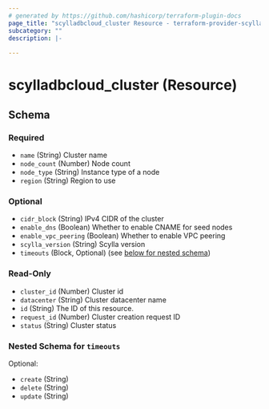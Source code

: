 ```yaml
---
# generated by https://github.com/hashicorp/terraform-plugin-docs
page_title: "scylladbcloud_cluster Resource - terraform-provider-scylladbcloud"
subcategory: ""
description: |-
  
---
```


# scylladbcloud_cluster (Resource)





<!-- schema generated by tfplugindocs -->
## Schema

### Required

- `name` (String) Cluster name
- `node_count` (Number) Node count
- `node_type` (String) Instance type of a node
- `region` (String) Region to use

### Optional

- `cidr_block` (String) IPv4 CIDR of the cluster
- `enable_dns` (Boolean) Whether to enable CNAME for seed nodes
- `enable_vpc_peering` (Boolean) Whether to enable VPC peering
- `scylla_version` (String) Scylla version
- `timeouts` (Block, Optional) (see [below for nested schema](#nestedblock--timeouts))

### Read-Only

- `cluster_id` (Number) Cluster id
- `datacenter` (String) Cluster datacenter name
- `id` (String) The ID of this resource.
- `request_id` (Number) Cluster creation request ID
- `status` (String) Cluster status

<a id="nestedblock--timeouts"></a>
### Nested Schema for `timeouts`

Optional:

- `create` (String)
- `delete` (String)
- `update` (String)


